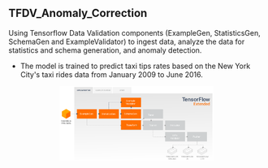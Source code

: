## TFDV_Anomaly_Correction

Using Tensorflow Data Validation components (ExampleGen, StatisticsGen, SchemaGen and ExampleValidator) to ingest data, analyze the data for statistics and schema generation, and anomaly detection.

- The model is trained to predict taxi tips rates based on the New York City's taxi rides data from January 2009 to June 2016.

<p align="center" width="100%">
    <img width="60%" src="data/tfx.png">
</p>